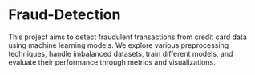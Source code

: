 # Fraud-Detection
This project aims to detect fraudulent transactions from credit card data using machine learning models. We explore various preprocessing techniques, handle imbalanced datasets, train different models, and evaluate their performance through metrics and visualizations.
